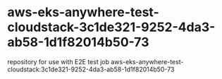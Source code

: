 # aws-eks-anywhere-test-cloudstack-3c1de321-9252-4da3-ab58-1d1f82014b50-73
repository for use with E2E test job aws-eks-anywhere-test-cloudstack:3c1de321-9252-4da3-ab58-1d1f82014b50-73
